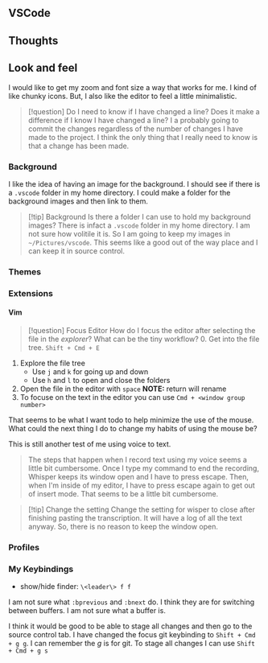## VSCode

## Thoughts

## Look and feel

I would like to get my zoom and font size a way that works for me. I kind of like chunky icons.
But, I also like the editor to feel a little minimalistic.

> [!question] Do I need to know if I have changed a line?
> Does it make a difference if I know I have changed a line? I a probably going to commit the changes regardless of the number of changes I have made to the project.
> I think the only thing that I really need to know is that a change has been made.

### Background

I like the idea of having an image for the background. I should see if there is a `.vscode` folder in my home directory. I could make a folder for the background images and then link to them.

> [!tip] Background
> Is there a folder I can use to hold my background images?
> There is infact a `.vscode` folder in my home directory. I am not sure how volitile it is. So I am going to keep my images in `~/Pictures/vscode`. This seems like a good out of the way place and I can keep it in source control.

### Themes

### Extensions

#### Vim

> [!question] Focus Editor
> How do I focus the editor after selecting the file in the _explorer_?
> What can be the tiny workflow? 0. Get into the file tree. `Shift + Cmd + E`

1. Explore the file tree
   - Use `j` and `k` for going up and down
   - Use `h` and `l` to open and close the folders
2. Open the file in the editor with `space` **NOTE:** return will rename
3. To focuse on the text in the editor you can use `Cmd + <window group number>`

That seems to be what I want todo to help minimize the use of the mouse. What could the next thing I do to change my habits of using the mouse be?

This is still another test of me using voice to text.

> The steps that happen when I record text using my voice seems a little bit cumbersome. Once I type my command to end the recording, Whisper keeps its window open and I have to press escape. Then, when I'm inside of my editor, I have to press escape again to get out of insert mode. That seems to be a little bit cumbersome.

> [!tip] Change the setting
> Change the setting for wisper to close after finishing pasting the transcription.
> It will have a log of all the text anyway. So, there is no reason to keep the window open.

### Profiles

### My Keybindings

- show/hide finder: `\<leader\> f f`

I am not sure what `:bprevious` and `:bnext` do. I think they are for switching between buffers. I am not sure what a buffer is.

I think it would be good to be able to stage all changes and then go to the source control tab. I have changed the focus git keybinding to `Shift + Cmd + g g`. I can remember the _g_ is for git. To stage all changes I can use `Shift + Cmd + g s`
